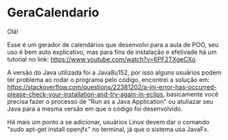 # GeraCalendario
Olá! 

Esse é um gerador de calendários que desenvolvi para a aula de POO, seu uso é bem auto explicativo, mas para fins de instalação e efetivade há um tutorial no link: https://www.youtube.com/watch?v=6PF2TXgeCXo.

A versão do Java utilizada foi a Java8u152, por isso alguns usuários podem ter problema ao rodar o programa pelo código, encontrei a solução em: https://stackoverflow.com/questions/22381202/a-jni-error-has-occurred-please-check-your-installation-and-try-again-in-eclips, 
basicamente você precisa fazer o processo de "Run as a Java Application" ou atuliazar seu Java para a mesma versão em que o código foi desenvolvido.

Há mais um ponto a se adicionar, usuários Linux devem dar o comando "sudo apt-get install openjfx" no terminal, já que o sistema usa JavaFx.


